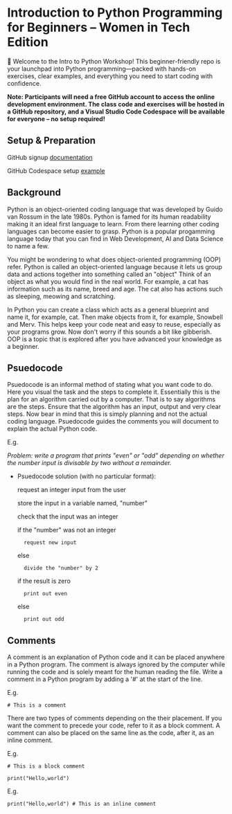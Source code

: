 # Introduction to Python Programming for Beginners – Women in Tech Edition 

🐍 Welcome to the Intro to Python Workshop! This beginner-friendly repo is your launchpad into Python programming—packed with hands-on exercises, clear examples, and everything you need to start coding with confidence. 

**Note: Participants will need a free GitHub account to access the online development environment. The class code and exercises will be hosted in a GitHub repository, and a Visual Studio Code Codespace will be available for everyone – no setup required!**

## Setup & Preparation
GitHub signup [documentation](https://docs.github.com/en/get-started/start-your-journey/creating-an-account-on-github)

GitHub Codespace setup [example](https://youtu.be/n9p25TLvCNY?si=n4xYebu6deHC-unL)

## Background
Python is an object-oriented coding language that was developed by Guido van Rossum in the late 1980s. Python is famed for its human readability making it an ideal first language to learn. From there learning other coding languages can become easier to grasp. Python is a popular progamming language today that you can find in Web Development, AI and Data Science to name a few.

You might be wondering to what does object-oriented programming (OOP) refer. Python is called an object-oriented language because it lets us group data and actions together into something called an "object" Think of an object as what you would find in the real world. For example, a cat has information such as its name, breed and age. The cat also has actions such as sleeping, meowing and scratching.

In Python you can create a class which acts as a general blueprint and name it, for example, cat. Then make objects from it, for example, Snowbell and Merv. This helps keep your code neat and easy to reuse, especially as your programs grow. Now don't worry if this sounds a bit like gibberish. OOP is a topic that is explored after you have advanced your knowledge as a beginner.

## Psuedocode
Psuedocode is an informal method of stating what you want code to do. Here you visual the task and the steps to complete it. Essentially this is the plan for an algorithm carried out by a computer. That is to say algorithms are the steps. Ensure that the algorithm has an input, output and very clear steps. Now bear in mind that this is simply planning and not the actual coding language. Psuedocode guides the comments you will document to explain the actual Python code.

E.g.

*Problem: write a program that prints "even" or "odd" depending on whether the number input is divisable by two without a remainder.*

+ Psuedocode solution (with no particular format):

    request an integer input from the user
    
    store the input in a variable named, "number"

    check that the input was an integer

    if the "number" was not an integer

        request new input

    else

        divide the "number" by 2

    if the result is zero

        print out even

    else

        print out odd

## Comments 

A comment is an explanation of Python code and it can be placed anywhere in a Python program. The comment is always ignored by the computer while running the code and is solely meant for the human reading the file. Write a comment in a Python program by adding a '#' at the start of the line. 

E.g. 

`# This is a comment`

There are two types of comments depending on the their placement.
If you want the comment to precede your code, refer to it as a block comment. A comment can also be placed on the same line as the code, after it, as an inline comment.

E.g.

`# This is a block comment`

`print("Hello,world")`

E.g.

`print("Hello,world") # This is an inline comment`


